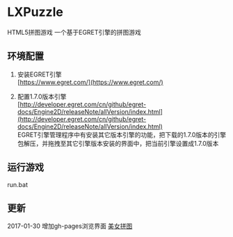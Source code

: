 # LXPuzzle
HTML5拼图游戏
一个基于EGRET引擎的拼图游戏

## 环境配置
1. 安装EGRET引擎  
[https://www.egret.com/](https://www.egret.com/)

2. 配置1.7.0版本引擎  
[http://developer.egret.com/cn/github/egret-docs/Engine2D/releaseNote/allVersion/index.html](http://developer.egret.com/cn/github/egret-docs/Engine2D/releaseNote/allVersion/index.html)  
EGRET引擎管理程序中有安装其它版本引擎的功能，把下载的1.7.0版本的引擎包解压，并拖拽至其它引擎版本安装的界面中，把当前引擎设置成1.7.0版本

## 运行游戏
run.bat

## 更新
2017-01-30 增加gh-pages浏览界面 [美女拼图](http://geek5.cn/LXPuzzle/)